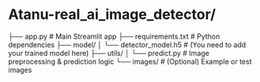 # Atanu-real_ai_image_detector/
├── app.py                       # Main Streamlit app
├── requirements.txt             # Python dependencies
├── model/
│   └── detector_model.h5        # (You need to add your trained model here)
├── utils/
│   └── predict.py               # Image preprocessing & prediction logic
└── images/                      # (Optional) Example or test images
